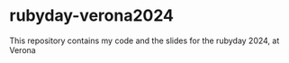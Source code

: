 # rubyday-verona2024
This repository contains my code and the slides for the rubyday 2024, at Verona
